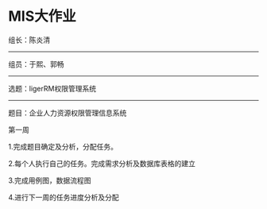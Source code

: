 MIS大作业
=========
组长：陈炎清
___________
组员：于熙、郭畅
______________
选题：ligerRM权限管理系统
_______________________
题目：企业人力资源权限管理信息系统


第一周

1.完成题目确定及分析，分配任务。

2.每个人执行自己的任务。完成需求分析及数据库表格的建立

3.完成用例图，数据流程图

4.进行下一周的任务进度分析及分配
